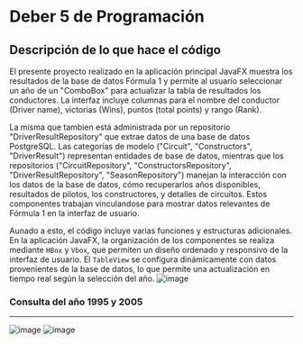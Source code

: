 # Deber 5 de Programación
## Descripción de lo que hace el código
El presente proyecto realizado en la aplicación principal JavaFX muestra los resultados de la base de datos Fórmula 1 y permite al usuario seleccionar un año de un "ComboBox" para actualizar la tabla de resultados los conductores. La interfaz incluye columnas para el nombre del conductor (Driver name), victorias (Wins), puntos (total points) y rango (Rank). 

La misma que tambien está administrada por un repositorio "DriverResultRepository" que extrae datos de una base de datos PostgreSQL. Las categorías de modelo ("Circuit", "Constructors", "DriverResult") representan entidades de base de datos, mientras que los repositorios ("CircuitRepository", "ConstructorsRepository", "DriverResultRepository", "SeasonRepository") manejan la interacción con los datos de la base de datos, cómo recuperarlos años disponibles, resultados de pilotos, los constructores, y detalles de circuitos. Estos componentes trabajan vinculandose para mostrar datos relevantes de Fórmula 1 en la interfaz de usuario.

Aunado a esto, el código incluye varias funciones y estructuras adicionales. En la aplicación JavaFX, la organización de los componentes se realiza mediante `HBox` y `Vbox`, que permiten un diseño ordenado y responsivo de la interfaz de usuario. El `TableView` se configura dinámicamente con datos provenientes de la base de datos, lo que permite una actualización en tiempo real según la selección del año.
![image](https://github.com/Yadira-Quinde/Tareas5-Programacion/assets/168947646/a6eec646-cd48-4a3e-97e6-ab436c51c9e0)

### Consulta del año 1995 y 2005
_____________________________________________________________________________________________________________________________
![image](https://github.com/Yadira-Quinde/Tareas5-Programacion/assets/168947646/d47f8022-e146-40da-b7b3-d4695fe397a8)
![image](https://github.com/Yadira-Quinde/Tareas5-Programacion/assets/168947646/0171928a-5f21-4e24-8ce4-08bf71166712)
